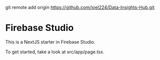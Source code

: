 git remote add origin https://github.com/joel224/Data-Insights-Hub.git
# Firebase Studio

This is a NextJS starter in Firebase Studio.

To get started, take a look at src/app/page.tsx.
